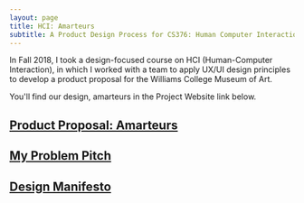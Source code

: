 ```yaml
---
layout: page
title: HCI: Amarteurs
subtitle: A Product Design Process for CS376: Human Computer Interaction
---
```


In Fall 2018, I took a design-focused course on HCI (Human-Computer Interaction), in which I worked with a team to apply UX/UI design principles to develop a product proposal for the Williams College Museum of Art. 

You'll find our design, amarteurs in the Project Website link below. 


## [Product Proposal: Amarteurs](https://nsang0u.github.io/amarteurs/)

## [My Problem Pitch](project_proposal.md)

## [Design Manifesto](design_manifesto.md)

